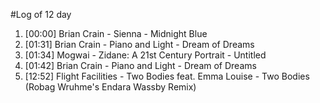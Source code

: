 #Log of 12 day

1. [00:00] Brian Crain - Sienna - Midnight Blue
1. [01:31] Brian Crain - Piano and Light - Dream of Dreams
1. [01:34] Mogwai - Zidane: A 21st Century Portrait - Untitled
1. [01:42] Brian Crain - Piano and Light - Dream of Dreams
1. [12:52] Flight Facilities - Two Bodies feat. Emma Louise - Two Bodies (Robag Wruhme's Endara Wassby Remix)
